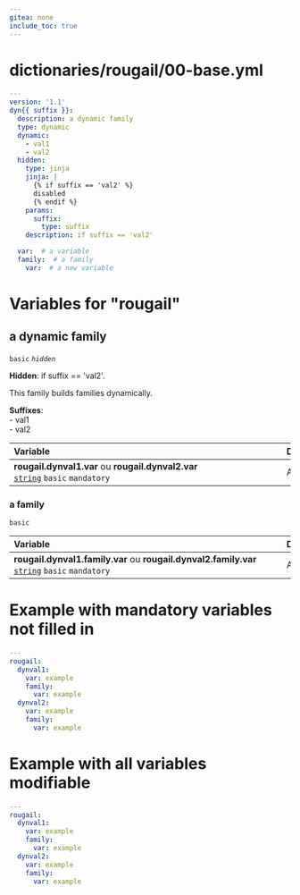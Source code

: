 ```yaml
---
gitea: none
include_toc: true
---
```

# dictionaries/rougail/00-base.yml

```yaml
---
version: '1.1'
dyn{{ suffix }}:
  description: a dynamic family
  type: dynamic
  dynamic:
    - val1
    - val2
  hidden:
    type: jinja
    jinja: |
      {% if suffix == 'val2' %}
      disabled
      {% endif %}
    params:
      suffix:
        type: suffix
    description: if suffix == 'val2'

  var:  # a variable
  family:  # a family
    var:  # a new variable
```
# Variables for "rougail"

## a dynamic family

`basic` _`hidden`_

**Hidden**: if suffix == 'val2'.


This family builds families dynamically.

**Suffixes**: <br/>- val1<br/>- val2

| Variable&nbsp;&nbsp;&nbsp;&nbsp;&nbsp;&nbsp;&nbsp;&nbsp;&nbsp;&nbsp;&nbsp;&nbsp;&nbsp;&nbsp;&nbsp;&nbsp;&nbsp;&nbsp;&nbsp;&nbsp;&nbsp;&nbsp;&nbsp;&nbsp;&nbsp;&nbsp;&nbsp;&nbsp;&nbsp;&nbsp;&nbsp;&nbsp;&nbsp;&nbsp;&nbsp;&nbsp;&nbsp;&nbsp;&nbsp;&nbsp;&nbsp;&nbsp;&nbsp;&nbsp;&nbsp;&nbsp;&nbsp;&nbsp;&nbsp;&nbsp;&nbsp;&nbsp;&nbsp;&nbsp;&nbsp;&nbsp;&nbsp;&nbsp;&nbsp;&nbsp;&nbsp;&nbsp;&nbsp;&nbsp;&nbsp;&nbsp;&nbsp;&nbsp;&nbsp;&nbsp;&nbsp;&nbsp;&nbsp;&nbsp;&nbsp;&nbsp;&nbsp;&nbsp;&nbsp;&nbsp;&nbsp;&nbsp;&nbsp;&nbsp;&nbsp;&nbsp;&nbsp;&nbsp;&nbsp;&nbsp;&nbsp;&nbsp;&nbsp;&nbsp;&nbsp;   | Description&nbsp;&nbsp;&nbsp;&nbsp;&nbsp;&nbsp;&nbsp;&nbsp;&nbsp;&nbsp;&nbsp;&nbsp;&nbsp;&nbsp;&nbsp;&nbsp;&nbsp;&nbsp;&nbsp;&nbsp;&nbsp;&nbsp;&nbsp;&nbsp;&nbsp;&nbsp;&nbsp;&nbsp;&nbsp;&nbsp;&nbsp;&nbsp;&nbsp;&nbsp;&nbsp;&nbsp;&nbsp;&nbsp;&nbsp;&nbsp;&nbsp;&nbsp;&nbsp;&nbsp;&nbsp;&nbsp;&nbsp;&nbsp;&nbsp;&nbsp;&nbsp;&nbsp;&nbsp;&nbsp;&nbsp;&nbsp;&nbsp;&nbsp;&nbsp;&nbsp;&nbsp;&nbsp;&nbsp;&nbsp;&nbsp;&nbsp;&nbsp;&nbsp;&nbsp;&nbsp;&nbsp;&nbsp;&nbsp;&nbsp;&nbsp;&nbsp;&nbsp;&nbsp;&nbsp;&nbsp;&nbsp;&nbsp;&nbsp;&nbsp;&nbsp;&nbsp;&nbsp;&nbsp;&nbsp;&nbsp;&nbsp;&nbsp;   |
|------------------------------------------------------------------------------------------------------------------------------------------------------------------------------------------------------------------------------------------------------------------------------------------------------------------------------------------------------------------------------------------------------------------------------------------------------------------------------------------------------------------------------------------------------------------------------------------------------|---------------------------------------------------------------------------------------------------------------------------------------------------------------------------------------------------------------------------------------------------------------------------------------------------------------------------------------------------------------------------------------------------------------------------------------------------------------------------------------------------------------------------------------------------------------------------------------|
| **rougail.dynval1.var** ou **rougail.dynval2.var**<br/>[`string`](https://rougail.readthedocs.io/en/latest/variable.html#variables-types) `basic` `mandatory`                                                                                                                                                                                                                                                                                                                                                                                                                                        | A variable.                                                                                                                                                                                                                                                                                                                                                                                                                                                                                                                                                                           |

### a family

`basic`

| Variable&nbsp;&nbsp;&nbsp;&nbsp;&nbsp;&nbsp;&nbsp;&nbsp;&nbsp;&nbsp;&nbsp;&nbsp;&nbsp;&nbsp;&nbsp;&nbsp;&nbsp;&nbsp;&nbsp;&nbsp;&nbsp;&nbsp;&nbsp;&nbsp;&nbsp;&nbsp;&nbsp;&nbsp;&nbsp;&nbsp;&nbsp;&nbsp;&nbsp;&nbsp;&nbsp;&nbsp;&nbsp;&nbsp;&nbsp;&nbsp;&nbsp;&nbsp;&nbsp;&nbsp;&nbsp;&nbsp;&nbsp;&nbsp;&nbsp;&nbsp;&nbsp;&nbsp;&nbsp;&nbsp;&nbsp;&nbsp;&nbsp;&nbsp;&nbsp;&nbsp;&nbsp;&nbsp;&nbsp;&nbsp;&nbsp;&nbsp;&nbsp;&nbsp;&nbsp;&nbsp;&nbsp;&nbsp;&nbsp;&nbsp;&nbsp;&nbsp;&nbsp;&nbsp;&nbsp;&nbsp;&nbsp;&nbsp;&nbsp;&nbsp;&nbsp;&nbsp;&nbsp;&nbsp;&nbsp;&nbsp;&nbsp;&nbsp;&nbsp;&nbsp;&nbsp;   | Description&nbsp;&nbsp;&nbsp;&nbsp;&nbsp;&nbsp;&nbsp;&nbsp;&nbsp;&nbsp;&nbsp;&nbsp;&nbsp;&nbsp;&nbsp;&nbsp;&nbsp;&nbsp;&nbsp;&nbsp;&nbsp;&nbsp;&nbsp;&nbsp;&nbsp;&nbsp;&nbsp;&nbsp;&nbsp;&nbsp;&nbsp;&nbsp;&nbsp;&nbsp;&nbsp;&nbsp;&nbsp;&nbsp;&nbsp;&nbsp;&nbsp;&nbsp;&nbsp;&nbsp;&nbsp;&nbsp;&nbsp;&nbsp;&nbsp;&nbsp;&nbsp;&nbsp;&nbsp;&nbsp;&nbsp;&nbsp;&nbsp;&nbsp;&nbsp;&nbsp;&nbsp;&nbsp;&nbsp;&nbsp;&nbsp;&nbsp;&nbsp;&nbsp;&nbsp;&nbsp;&nbsp;&nbsp;&nbsp;&nbsp;&nbsp;&nbsp;&nbsp;&nbsp;&nbsp;&nbsp;&nbsp;&nbsp;&nbsp;&nbsp;&nbsp;&nbsp;&nbsp;&nbsp;&nbsp;&nbsp;&nbsp;&nbsp;   |
|------------------------------------------------------------------------------------------------------------------------------------------------------------------------------------------------------------------------------------------------------------------------------------------------------------------------------------------------------------------------------------------------------------------------------------------------------------------------------------------------------------------------------------------------------------------------------------------------------|---------------------------------------------------------------------------------------------------------------------------------------------------------------------------------------------------------------------------------------------------------------------------------------------------------------------------------------------------------------------------------------------------------------------------------------------------------------------------------------------------------------------------------------------------------------------------------------|
| **rougail.dynval1.family.var** ou **rougail.dynval2.family.var**<br/>[`string`](https://rougail.readthedocs.io/en/latest/variable.html#variables-types) `basic` `mandatory`                                                                                                                                                                                                                                                                                                                                                                                                                          | A new variable.                                                                                                                                                                                                                                                                                                                                                                                                                                                                                                                                                                       |


# Example with mandatory variables not filled in

```yaml
---
rougail:
  dynval1:
    var: example
    family:
      var: example
  dynval2:
    var: example
    family:
      var: example
```
# Example with all variables modifiable

```yaml
---
rougail:
  dynval1:
    var: example
    family:
      var: example
  dynval2:
    var: example
    family:
      var: example
```
